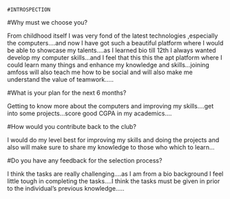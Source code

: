                                                               #INTROSPECTION 
#Why must we choose you?

From childhood itself I was very fond of the latest technologies ,especially the computers….and now I have got such a beautiful platform where I would be able to showcase my talents….as I learned bio till 12th I always wanted develop my computer skills…and I feel that this this the apt platform where I could learn many things and enhance my knowledge and skills…joining amfoss will also teach me how to be social and will also make me understand the value of teamwork….. 



#What is your plan for the next 6 months?

Getting to know more about the computers and improving my skills….get into some projects…score good CGPA in my academics….




#How would you contribute back to the club?

I would do my level best for improving my skills and doing the projects and also will make sure to share my knowledge to those who which to learn…




#Do you have any feedback for the selection process?

I think the tasks are really challenging….as I am from  a bio background I feel little tough in completing the tasks….I think the tasks must be given in prior to the individual’s previous knowledge…..
